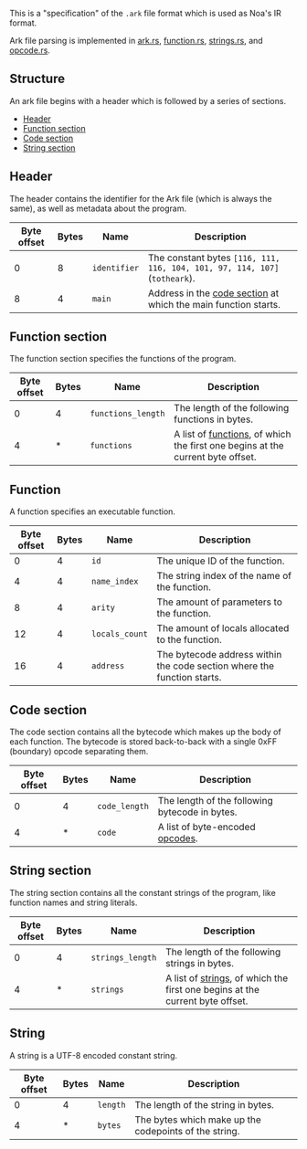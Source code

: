 This is a "specification" of the `.ark` file format which is used as Noa's IR format.

Ark file parsing is implemented in [ark.rs](src/runtime/src/ark.rs), [function.rs](src/runtime/src/runtime/function.rs), [strings.rs](src/runtime/src/runtime/strings.rs), and [opcode.rs](src/runtime/src/runtime/opcode.rs).

## Structure

An ark file begins with a header which is followed by a series of sections.

- [Header](#header)
- [Function section](#function-section)
- [Code section](#code-section)
- [String section](#string-section)

## Header

The header contains the identifier for the Ark file (which is always the same), as well as metadata about the program.

| Byte offset | Bytes | Name | Description |
|-------------|-------|------|-------------|
| 0 | 8 | `identifier` | The constant bytes `[116, 111, 116, 104, 101, 97, 114, 107]` (`totheark`). |
| 8 | 4 | `main` | Address in the [code section](#code-section) at which the main function starts. |

## Function section

The function section specifies the functions of the program.

| Byte offset | Bytes | Name | Description |
|-------------|-------|------|-------------|
| 0 | 4 | `functions_length` | The length of the following functions in bytes. |
| 4 | * | `functions` | A list of [functions](#function), of which the first one begins at the current byte offset. |

## Function

A function specifies an executable function.

| Byte offset | Bytes | Name | Description |
|-------------|-------|------|-------------|
| 0 | 4 | `id` | The unique ID of the function. |
| 4 | 4 | `name_index` | The string index of the name of the function. |
| 8 | 4 | `arity` | The amount of parameters to the function. |
| 12 | 4 | `locals_count` | The amount of locals allocated to the function. |
| 16 | 4 | `address` | The bytecode address within the code section where the function starts. |

## Code section

The code section contains all the bytecode which makes up the body of each function. The bytecode is stored back-to-back with a single 0xFF (boundary) opcode separating them.

| Byte offset | Bytes | Name | Description |
|-------------|-------|------|-------------|
| 0 | 4 | `code_length` | The length of the following bytecode in bytes. |
| 4 | * | `code` | A list of byte-encoded [opcodes](./opcodes.md). |

## String section

The string section contains all the constant strings of the program, like function names and string literals.

| Byte offset | Bytes | Name | Description |
|-------------|-------|------|-------------|
| 0 | 4 | `strings_length` | The length of the following strings in bytes. |
| 4 | * | `strings` | A list of [strings](#string), of which the first one begins at the current byte offset. |

## String

A string is a UTF-8 encoded constant string.

| Byte offset | Bytes | Name | Description |
|-------------|-------|------|-------------|
| 0 | 4 | `length` | The length of the string in bytes. |
| 4 | * | `bytes` | The bytes which make up the codepoints of the string. |

